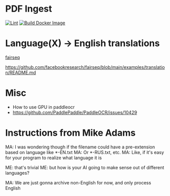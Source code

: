 # PDF Ingest

[![Lint](https://github.com/zackees/pdf-ingest/actions/workflows/lint.yml/badge.svg)](https://github.com/zackees/pdf-ingest/actions/workflows/lint.yml)
[![Build Docker Image](https://github.com/zackees/pdf-ingest/actions/workflows/build_docker_image.yml/badge.svg)](https://github.com/zackees/pdf-ingest/actions/workflows/build_docker_image.yml)

# Language(X) -> English translations

[fairseq](https://github.com/facebookresearch/fairseq)

https://github.com/facebookresearch/fairseq/blob/main/examples/translation/README.md


# Misc

  * How to use GPU in paddleocr
  * https://github.com/PaddlePaddle/PaddleOCR/issues/10429


# Instructions from Mike Adams

MA: I was wondering though if the filename could have a pre-extension based on language like *-EN.txt
MA: Or *-RUS.txt, etc.
MA: Like, if it's easy for your program to realize what language it is

ME: that's trivial
ME: but how is your AI going to make sense out of different languages?

MA: We are just gonna archive non-English for now, and only process English

